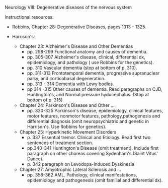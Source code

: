 Neurology VIII:  Degenerative diseases of the nervous system 

Instructional resources:
* Robbins, Chapter 28: Degenerative Diseases, pages 1313 - 1325.

* Harrison's:
	* Chapter 23: Alzheimer's Disease and Other Dementias
		* pp. 298-299 Functional anatomy and causes of dementia.
		* pp. 305-307 Alzheimer's disease, clinical, differential dx, epidemiology, and pathology ( use Robbins for the genetics).
		* pp. 310 Vascular dementia (stop at bottom of p. 310).
		* pp. 311-313 Frontotemporal dementia, progressive supranuclear palsy, and corticobasal degeneration.
		* pp. 313 - 314 Dementia with Lewy bodies.
		* pp 314 -315 Other causes of dementia. Read paragraphs on CJD, Huntington's, and Normal pressure hydocephalus. (Stop at bottom of p. 315)
	* Chapter 24: Parkinson's Disease and Other ... 
		* pp. 320-325 Parkinson's disease, epidemiology, clinical features, motor features, nonmotor features, pathology,pathogenesis and differential diagnosis (omit neuropsychiatric and genetic in Harrison's. Use Robbins for genetics).
	* Chapter 25: Hyperkinetic Movement Disorders
		* p. 337 Essential tremor. Clinical and Etiology. Read first two sentences of treatment section.
		* pp.340-341 Huntington's Disease (omit treatment). Include first paragraph on other choreas covering Sydenham's  (Saint Vitus' Dance).
		* p. 342 paragraph on Levodopa-Induced Dyskinesia
	* Chapter 27: Amyotrophic Lateral Sclerosis and ...
		* pp. 358-362 AML. Pathology, clinical manifestations, epidemiology and pathogenesis (omit familial and differential dx).

